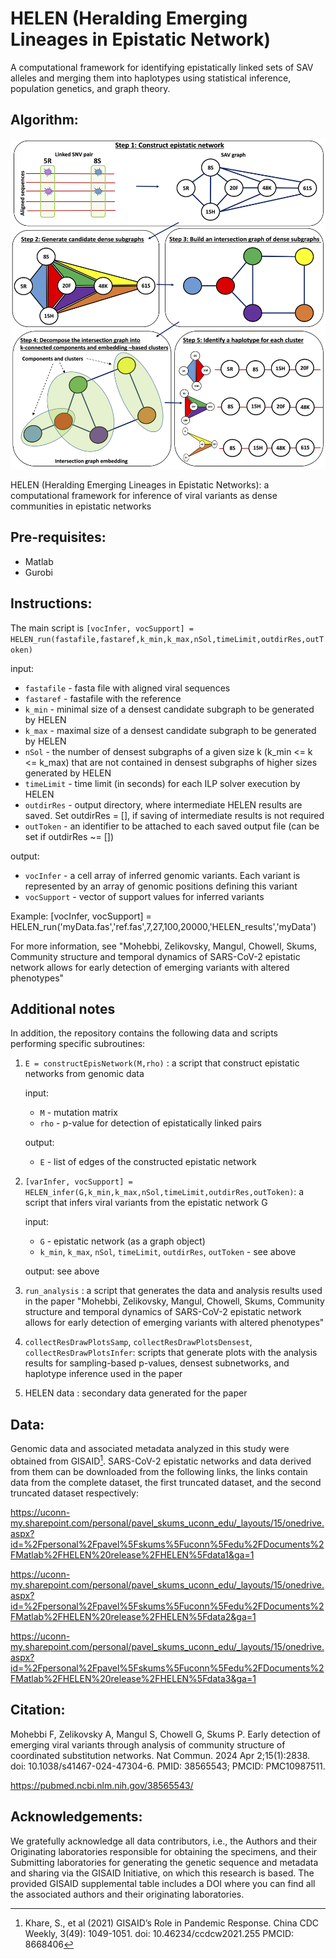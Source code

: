 # HELEN (Heralding Emerging Lineages in Epistatic Network)

A computational framework for identifying epistatically linked sets of SAV alleles and merging them into haplotypes using statistical inference, population genetics, and graph theory.

## Algorithm:
![alt text](/img/algFlow.png)

HELEN (Heralding Emerging Lineages in Epistatic Networks): a computational framework for inference of viral variants as dense communities in epistatic networks


## Pre-requisites:
   - Matlab
   - Gurobi

## Instructions:

The main script is 
``[vocInfer, vocSupport] = HELEN_run(fastafile,fastaref,k_min,k_max,nSol,timeLimit,outdirRes,outToken)``

input:  
- ``fastafile`` -      fasta file with aligned viral sequences
- ``fastaref`` -       fastafile with the reference
- ``k_min`` -          minimal size of a densest candidate subgraph to be generated by HELEN
- ``k_max`` -          maximal size of a densest candidate subgraph to be generated by HELEN 
- ``nSol`` -           the number of densest subgraphs of a given size k (k_min <= k <= k_max) that are not contained in densest subgraphs of higher sizes
                         generated by HELEN
- ``timeLimit`` -      time limit (in seconds) for each ILP solver execution by HELEN
- ``outdirRes`` -      output directory, where intermediate HELEN results are saved. Set outdirRes = [], if saving of intermediate results is not required
- ``outToken`` -       an identifier to be attached to each saved output file (can be set if outdirRes ~= [])

 output:  
 - ``vocInfer`` -      a cell array of inferred genomic variants. Each variant is represented by an array of genomic positions defining this variant  
 - ``vocSupport`` -    vector of support values for inferred variants

 Example: [vocInfer, vocSupport] = HELEN_run('myData.fas','ref.fas',7,27,100,20000,'HELEN_results','myData')

For more information, see "Mohebbi, Zelikovsky, Mangul, Chowell,
Skums, Community structure and temporal dynamics of SARS-CoV-2 epistatic network allows for early detection of emerging variants with altered phenotypes"

## Additional notes
In addition, the repository contains the following data and scripts performing specific subroutines:

1) ``E = constructEpisNetwork(M,rho)`` : a script that construct epistatic networks from genomic data

   input:  
   - ``M`` - 	mutation matrix
   - ``rho`` -   p-value for detection of epistatically linked pairs
   
   output: 
   - ``E`` - 	list of edges of the constructed epistatic network
		
2) ``[varInfer, vocSupport] = HELEN_infer(G,k_min,k_max,nSol,timeLimit,outdirRes,outToken)``: a script that infers viral variants from the epistatic network G

   input:  
   - ``G`` -	epistatic network (as a graph object)
   - ``k_min``, ``k_max``, ``nSol``, ``timeLimit``, ``outdirRes``, ``outToken`` - see above
   
   output: see above

3) ``run_analysis`` : a script that generates the data and analysis results used in the paper "Mohebbi, Zelikovsky, Mangul, Chowell,
		Skums, Community structure and temporal dynamics of SARS-CoV-2 epistatic network allows for early detection of emerging variants with altered phenotypes"

4) ``collectResDrawPlotsSamp``, ``collectResDrawPlotsDensest``, ``collectResDrawPlotsInfer``: scripts that generate plots with the analysis results for sampling-based p-values, densest subnetworks, and haplotype inference used in the paper

5) HELEN data : secondary data generated for the paper

## Data:
Genomic data and associated metadata analyzed in this study were obtained from GISAID[^1].
SARS-CoV-2 epistatic networks and data derived from them can be downloaded from the following links, the links contain data from the complete dataset, the first truncated dataset, and the second truncated dataset respectively:

https://uconn-my.sharepoint.com/personal/pavel_skums_uconn_edu/_layouts/15/onedrive.aspx?id=%2Fpersonal%2Fpavel%5Fskums%5Fuconn%5Fedu%2FDocuments%2FMatlab%2FHELEN%20release%2FHELEN%5Fdata1&ga=1

https://uconn-my.sharepoint.com/personal/pavel_skums_uconn_edu/_layouts/15/onedrive.aspx?id=%2Fpersonal%2Fpavel%5Fskums%5Fuconn%5Fedu%2FDocuments%2FMatlab%2FHELEN%20release%2FHELEN%5Fdata2&ga=1

https://uconn-my.sharepoint.com/personal/pavel_skums_uconn_edu/_layouts/15/onedrive.aspx?id=%2Fpersonal%2Fpavel%5Fskums%5Fuconn%5Fedu%2FDocuments%2FMatlab%2FHELEN%20release%2FHELEN%5Fdata3&ga=1

## Citation:
Mohebbi F, Zelikovsky A, Mangul S, Chowell G, Skums P. Early detection of emerging viral variants through analysis of community structure of coordinated substitution networks. Nat Commun. 2024 Apr 2;15(1):2838. doi: 10.1038/s41467-024-47304-6. PMID: 38565543; PMCID: PMC10987511.

https://pubmed.ncbi.nlm.nih.gov/38565543/

## Acknowledgements:
We gratefully acknowledge all data contributors, i.e., the Authors and their Originating laboratories responsible for obtaining the specimens, and their Submitting laboratories for generating the genetic sequence and metadata and sharing via the GISAID Initiative, on which this research is based. The provided GISAID supplemental table includes a DOI where you can find all the associated authors and their originating laboratories.

[^1]: Khare, S., et al (2021) GISAID’s Role in Pandemic Response. China CDC Weekly, 3(49): 1049-1051. doi: 10.46234/ccdcw2021.255 PMCID: 8668406
